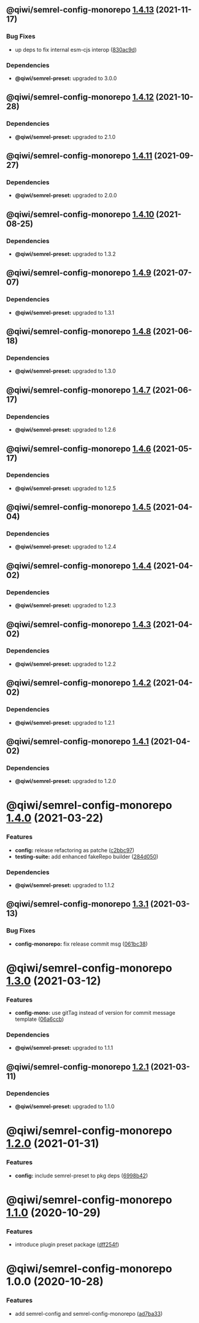 ## @qiwi/semrel-config-monorepo [1.4.13](https://github.com/qiwi/semantic-release-toolkit/compare/@qiwi/semrel-config-monorepo@1.4.12...@qiwi/semrel-config-monorepo@1.4.13) (2021-11-17)


### Bug Fixes

* up deps to fix internal esm-cjs interop ([830ac9d](https://github.com/qiwi/semantic-release-toolkit/commit/830ac9dc86c5bad940628c07d2155524a42be71f))





### Dependencies

* **@qiwi/semrel-preset:** upgraded to 3.0.0

## @qiwi/semrel-config-monorepo [1.4.12](https://github.com/qiwi/semantic-release-toolkit/compare/@qiwi/semrel-config-monorepo@1.4.11...@qiwi/semrel-config-monorepo@1.4.12) (2021-10-28)





### Dependencies

* **@qiwi/semrel-preset:** upgraded to 2.1.0

## @qiwi/semrel-config-monorepo [1.4.11](https://github.com/qiwi/semantic-release-toolkit/compare/@qiwi/semrel-config-monorepo@1.4.10...@qiwi/semrel-config-monorepo@1.4.11) (2021-09-27)





### Dependencies

* **@qiwi/semrel-preset:** upgraded to 2.0.0

## @qiwi/semrel-config-monorepo [1.4.10](https://github.com/qiwi/semantic-release-toolkit/compare/@qiwi/semrel-config-monorepo@1.4.9...@qiwi/semrel-config-monorepo@1.4.10) (2021-08-25)





### Dependencies

* **@qiwi/semrel-preset:** upgraded to 1.3.2

## @qiwi/semrel-config-monorepo [1.4.9](https://github.com/qiwi/semantic-release-toolkit/compare/@qiwi/semrel-config-monorepo@1.4.8...@qiwi/semrel-config-monorepo@1.4.9) (2021-07-07)





### Dependencies

* **@qiwi/semrel-preset:** upgraded to 1.3.1

## @qiwi/semrel-config-monorepo [1.4.8](https://github.com/qiwi/semantic-release-toolkit/compare/@qiwi/semrel-config-monorepo@1.4.7...@qiwi/semrel-config-monorepo@1.4.8) (2021-06-18)





### Dependencies

* **@qiwi/semrel-preset:** upgraded to 1.3.0

## @qiwi/semrel-config-monorepo [1.4.7](https://github.com/qiwi/semantic-release-toolkit/compare/@qiwi/semrel-config-monorepo@1.4.6...@qiwi/semrel-config-monorepo@1.4.7) (2021-06-17)





### Dependencies

* **@qiwi/semrel-preset:** upgraded to 1.2.6

## @qiwi/semrel-config-monorepo [1.4.6](https://github.com/qiwi/semantic-release-toolkit/compare/@qiwi/semrel-config-monorepo@1.4.5...@qiwi/semrel-config-monorepo@1.4.6) (2021-05-17)





### Dependencies

* **@qiwi/semrel-preset:** upgraded to 1.2.5

## @qiwi/semrel-config-monorepo [1.4.5](https://github.com/qiwi/semantic-release-toolkit/compare/@qiwi/semrel-config-monorepo@1.4.4...@qiwi/semrel-config-monorepo@1.4.5) (2021-04-04)





### Dependencies

* **@qiwi/semrel-preset:** upgraded to 1.2.4

## @qiwi/semrel-config-monorepo [1.4.4](https://github.com/qiwi/semantic-release-toolkit/compare/@qiwi/semrel-config-monorepo@1.4.3...@qiwi/semrel-config-monorepo@1.4.4) (2021-04-02)





### Dependencies

* **@qiwi/semrel-preset:** upgraded to 1.2.3

## @qiwi/semrel-config-monorepo [1.4.3](https://github.com/qiwi/semantic-release-toolkit/compare/@qiwi/semrel-config-monorepo@1.4.2...@qiwi/semrel-config-monorepo@1.4.3) (2021-04-02)





### Dependencies

* **@qiwi/semrel-preset:** upgraded to 1.2.2

## @qiwi/semrel-config-monorepo [1.4.2](https://github.com/qiwi/semantic-release-toolkit/compare/@qiwi/semrel-config-monorepo@1.4.1...@qiwi/semrel-config-monorepo@1.4.2) (2021-04-02)





### Dependencies

* **@qiwi/semrel-preset:** upgraded to 1.2.1

## @qiwi/semrel-config-monorepo [1.4.1](https://github.com/qiwi/semantic-release-toolkit/compare/@qiwi/semrel-config-monorepo@1.4.0...@qiwi/semrel-config-monorepo@1.4.1) (2021-04-02)





### Dependencies

* **@qiwi/semrel-preset:** upgraded to 1.2.0

# @qiwi/semrel-config-monorepo [1.4.0](https://github.com/qiwi/semantic-release-toolkit/compare/@qiwi/semrel-config-monorepo@1.3.1...@qiwi/semrel-config-monorepo@1.4.0) (2021-03-22)


### Features

* **config:** release refactoring as patche ([c2bbc97](https://github.com/qiwi/semantic-release-toolkit/commit/c2bbc97e4e265e839e034671bf629210ae99db45))
* **testing-suite:** add enhanced fakeRepo builder ([284d050](https://github.com/qiwi/semantic-release-toolkit/commit/284d050076fc776b7199b967295b219fe2d3e672))





### Dependencies

* **@qiwi/semrel-preset:** upgraded to 1.1.2

## @qiwi/semrel-config-monorepo [1.3.1](https://github.com/qiwi/semantic-release-toolkit/compare/@qiwi/semrel-config-monorepo@1.3.0...@qiwi/semrel-config-monorepo@1.3.1) (2021-03-13)


### Bug Fixes

* **config-monorepo:** fix release commit msg ([061bc38](https://github.com/qiwi/semantic-release-toolkit/commit/061bc38ec8890637db5acd676da0e3f04bae07f7))

# @qiwi/semrel-config-monorepo [1.3.0](https://github.com/qiwi/semantic-release-toolkit/compare/@qiwi/semrel-config-monorepo@1.2.1...@qiwi/semrel-config-monorepo@1.3.0) (2021-03-12)


### Features

* **config-mono:** use gitTag instead of version for commit message template ([06a6ccb](https://github.com/qiwi/semantic-release-toolkit/commit/06a6ccb9e2e203d0ff1a457942c1a0c76dcbdf90))





### Dependencies

* **@qiwi/semrel-preset:** upgraded to 1.1.1

## @qiwi/semrel-config-monorepo [1.2.1](https://github.com/qiwi/semantic-release-toolkit/compare/@qiwi/semrel-config-monorepo@1.2.0...@qiwi/semrel-config-monorepo@1.2.1) (2021-03-11)





### Dependencies

* **@qiwi/semrel-preset:** upgraded to 1.1.0

# @qiwi/semrel-config-monorepo [1.2.0](https://github.com/qiwi/semantic-release-toolkit/compare/@qiwi/semrel-config-monorepo@1.1.0...@qiwi/semrel-config-monorepo@1.2.0) (2021-01-31)


### Features

* **config:** include semrel-preset to pkg deps ([6998b42](https://github.com/qiwi/semantic-release-toolkit/commit/6998b4212df4665274b43978ca7ab2fad58b37ec))

# @qiwi/semrel-config-monorepo [1.1.0](https://github.com/qiwi/semantic-release-toolkit/compare/@qiwi/semrel-config-monorepo@1.0.0...@qiwi/semrel-config-monorepo@1.1.0) (2020-10-29)


### Features

* introduce plugin preset package ([dff254f](https://github.com/qiwi/semantic-release-toolkit/commit/dff254ff4b4d5088e165acb97e28f9e40f84bd20))

# @qiwi/semrel-config-monorepo 1.0.0 (2020-10-28)


### Features

* add semrel-config and semrel-config-monorepo ([ad7ba33](https://github.com/qiwi/semantic-release-toolkit/commit/ad7ba33cf6f6705c1f1f1919c197d5ad7345de4b))
